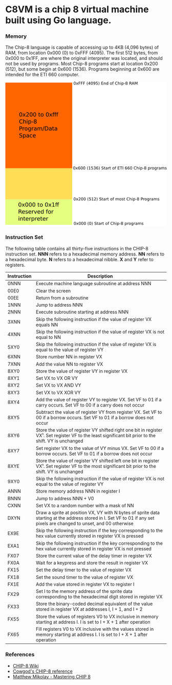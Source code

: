 # C8VM is a chip 8 virtual machine built using Go language.

### **Memory**
The Chip-8 language is capable of accessing up to 4KB (4,096 bytes) of RAM, from location 0x000 (0) to 0xFFF (4095). The first 512 bytes, from 0x000 to 0x1FF, are where the original interpreter was located, and should not be used by programs.
Most Chip-8 programs start at location 0x200 (512), but some begin at 0x600 (1536). Programs beginning at 0x600 are intended for the ETI 660 computer.

![Memory Map](images/chip8memorymap.png)

### **Instruction Set**
The following table contains all thirty-five instructions in the CHIP-8 instruction set. **NNN** refers to a hexadecimal memory address. **NN** refers to a hexadecimal byte. **N** refers to a hexadecimal nibble. **X** and **Y** refer to registers.

|Instruction |Description|
|------------|-----------|
|0NNN |Execute machine language subroutine at address NNN|
|00E0 |Clear the screen|
|00EE |Return from a subroutine|
|1NNN |Jump to address NNN|
|2NNN |Execute subroutine starting at address NNN|
|3XNN |Skip the following instruction if the value of register VX equals NN|
|4XNN |Skip the following instruction if the value of register VX is not equal to NN|
|5XY0 |Skip the following instruction if the value of register VX is equal to the value of register VY|
|6XNN |Store number NN in register VX|
|7XNN |Add the value NN to register VX|
|8XY0 |Store the value of register VY in register VX|
|8XY1 |Set VX to VX OR VY|
|8XY2 |Set VX to VX AND VY|
|8XY3 |Set VX to VX XOR VY|
|8XY4 |Add the value of register VY to register VX. Set VF to 01 if a carry occurs. Set VF to 00 if a carry does not occur|
|8XY5 |Subtract the value of register VY from register VX. Set VF to 00 if a borrow occurs. Set VF to 01 if a borrow does not occur|
|8XY6 |Store the value of register VY shifted right one bit in register VX¹. Set register VF to the least significant bit prior to the shift. VY is unchanged|
|8XY7 |Set register VX to the value of VY minus VX. Set VF to 00 if a borrow occurs. Set VF to 01 if a borrow does not occur|
|8XYE |Store the value of register VY shifted left one bit in register VX¹. Set register VF to the most significant bit prior to the shift. VY is unchanged|
|9XY0 |Skip the following instruction if the value of register VX is not equal to the value of register VY|
|ANNN |Store memory address NNN in register I|
|BNNN |Jump to address NNN + V0|
|CXNN |Set VX to a random number with a mask of NN|
|DXYN |Draw a sprite at position VX, VY with N bytes of sprite data starting at the address stored in I. Set VF to 01 if any set pixels are changed to unset, and 00 otherwise|
|EX9E |Skip the following instruction if the key corresponding to the hex value currently stored in register VX is pressed|
|EXA1 |Skip the following instruction if the key corresponding to the hex value currently stored in register VX is not pressed|
|FX07 |Store the current value of the delay timer in register VX|
|FX0A |Wait for a keypress and store the result in register VX|
|FX15 |Set the delay timer to the value of register VX|
|FX18 |Set the sound timer to the value of register VX|
|FX1E |Add the value stored in register VX to register I|
|FX29 |Set I to the memory address of the sprite data corresponding to the hexadecimal digit stored in register VX|
|FX33 |Store the binary-coded decimal equivalent of the value stored in register VX at addresses I, I + 1, and I + 2|
|FX55 |Store the values of registers V0 to VX inclusive in memory starting at address I. I is set to I + X + 1 after operation|
|FX65 |Fill registers V0 to VX inclusive with the values stored in memory starting at address I. I is set to I + X + 1 after operation|

### **References**
* [CHIP-8 Wiki](https://en.wikipedia.org/wiki/CHIP-8)
* [Cowgod's CHIP-8 reference](http://devernay.free.fr/hacks/chip8/C8TECH10.HTM)
* [Matthew Mikolay - Mastering CHIP 8](https://github.com/mattmikolay/chip-8/wiki/Mastering-CHIP%E2%80%908)
